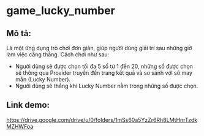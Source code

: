 # game_lucky_number



## Mô tả:

Là một ứng dụng trò chơi đơn giản, giúp người dùng giải trí sau những giờ làm việc căng thẳng. Cách chơi
như sau:
- Người dùng sẽ được chọn tối đa 5 số từ 1 đến 20, những số được chọn sẽ thông qua Provider truyền đến
trang kết quả và so sánh với sô may mắn (Lucky Number).
- Người dùng sẽ thắng khi Lucky Number nằm trong những số được chọn.
## Link demo:
https://drive.google.com/drive/u/0/folders/1mSs60a5YzZr6Rh8LMtHnrTzdkMZHWFoa
